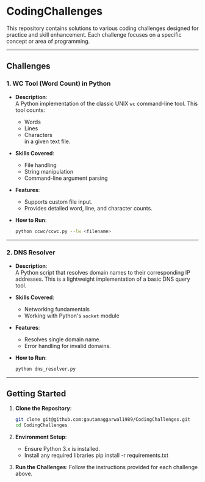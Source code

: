 # **CodingChallenges**

This repository contains solutions to various coding challenges designed for practice and skill enhancement. Each challenge focuses on a specific concept or area of programming. 

---

## **Challenges**

### **1. WC Tool (Word Count) in Python**
- **Description**:  
  A Python implementation of the classic UNIX `wc` command-line tool. This tool counts:
  - Words
  - Lines
  - Characters  
  in a given text file.
  
- **Skills Covered**:
  - File handling
  - String manipulation
  - Command-line argument parsing
  
- **Features**:
  - Supports custom file input.
  - Provides detailed word, line, and character counts.

- **How to Run**:  
  ```bash
  python ccwc/ccwc.py --lw <filename>
  ```

---

### **2. DNS Resolver**
- **Description**:  
  A Python script that resolves domain names to their corresponding IP addresses. This is a lightweight implementation of a basic DNS query tool.

- **Skills Covered**:
  - Networking fundamentals
  - Working with Python's `socket` module
  
- **Features**:
  - Resolves single domain name.
  - Error handling for invalid domains.

- **How to Run**:  
  ```bash
  python dns_resolver.py
  ```

---

## **Getting Started**

1. **Clone the Repository**:
   ```bash
   git clone git@github.com:gautamaggarwal1989/CodingChallenges.git
   cd CodingChallenges
   ```
   
2. **Environment Setup**:
   - Ensure Python 3.x is installed.
   - Install any required libraries pip install -r requirements.txt

3. **Run the Challenges**:
   Follow the instructions provided for each challenge above.
